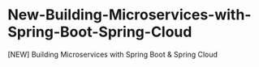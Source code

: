 # New-Building-Microservices-with-Spring-Boot-Spring-Cloud
 [NEW] Building Microservices with Spring Boot &amp; Spring Cloud

